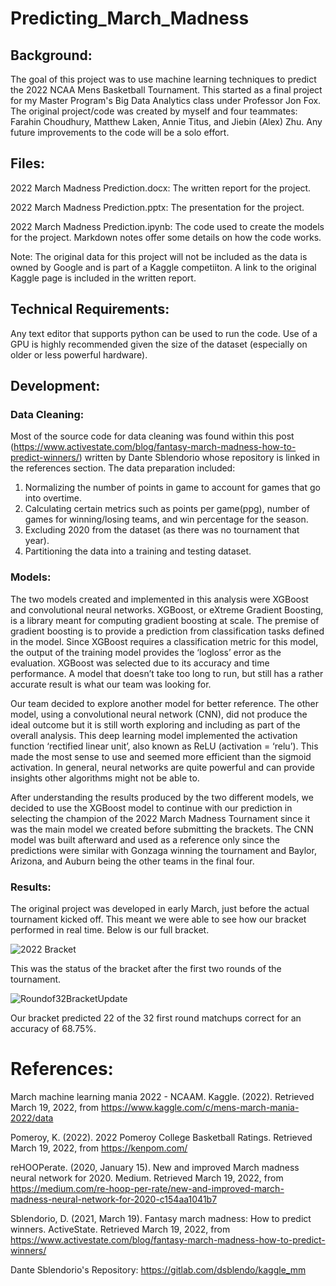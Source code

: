 # Predicting_March_Madness

## Background: 

The goal of this project was to use machine learning techniques to predict the 2022 NCAA Mens Basketball Tournament. This started as a final project for my Master Program's Big Data Analytics class under Professor Jon Fox. The original project/code was created by myself and four teammates: Farahin Choudhury, Matthew Laken, Annie Titus, and Jiebin (Alex) Zhu. Any future improvements to the code will be a solo effort. 

## Files:

2022 March Madness Prediction.docx: The written report for the project.

2022 March Madness Prediction.pptx: The presentation for the project.

2022 March Madness Prediction.ipynb: The code used to create the models for the project. Markdown notes offer some details on how the code works.

Note: The original data for this project will not be included as the data is owned by Google and is part of a Kaggle competiiton. A link to the original Kaggle page is included in the written report. 

## Technical Requirements:

Any text editor that supports python can be used to run the code. Use of a GPU is highly recommended given the size of the dataset (especially on older or less powerful hardware).

## Development:

### Data Cleaning:

Most of the source code for data cleaning was found within this post (https://www.activestate.com/blog/fantasy-march-madness-how-to-predict-winners/) written by Dante Sblendorio whose repository is linked in the references section. The data preparation included:

1.	Normalizing the number of points in game to account for games that go into overtime.
2.	Calculating certain metrics such as points per game(ppg), number of games for winning/losing teams, and win percentage for the season.
3.	Excluding 2020 from the dataset (as there was no tournament that year).
4.	Partitioning the data into a training and testing dataset. 

### Models:

The two models created and implemented in this analysis were XGBoost and convolutional neural networks. XGBoost, or eXtreme Gradient Boosting, is a library meant for computing gradient boosting at scale. The premise of gradient boosting is to provide a prediction from classification tasks defined in the model. Since XGBoost requires a classification metric for this model, the output of the training model provides the ‘logloss’ error as the evaluation. XGBoost was selected due to its accuracy and time performance. A model that doesn’t take too long to run, but still has a rather accurate result is what our team was looking for.

Our team decided to explore another model for better reference. The other model, using a convolutional neural network (CNN), did not produce the ideal outcome but it is still worth exploring and including as part of the overall analysis. This deep learning model implemented the activation function ‘rectified linear unit’, also known as ReLU (activation = ‘relu’). This made the most sense to use and seemed more efficient than the sigmoid activation. In general, neural networks are quite powerful and can provide insights other algorithms might not be able to.

After understanding the results produced by the two different models, we decided to use the XGBoost model to continue with our prediction in selecting the champion of the 2022 March Madness Tournament since it was the main model we created before submitting the brackets. The CNN model was built afterward and used as a reference only since the predictions were similar with Gonzaga winning the tournament and Baylor, Arizona, and Auburn being the other teams in the final four.

### Results:

The original project was developed in early March, just before the actual tournament kicked off. This meant we were able to see how our bracket performed in real time. Below is our full bracket.

![2022 Bracket](https://user-images.githubusercontent.com/87530934/213572570-141bab54-6cd6-4eda-a1de-3a2914711608.png)

This was the status of the bracket after the first two rounds of the tournament. 

![Roundof32BracketUpdate](https://user-images.githubusercontent.com/87530934/214110814-b964af67-e896-4316-872a-da8a30752e0b.png)

Our bracket predicted 22 of the 32 first round matchups correct for an accuracy of 68.75%.

# References:

March machine learning mania 2022 - NCAAM. Kaggle. (2022). Retrieved March 19, 2022, from https://www.kaggle.com/c/mens-march-mania-2022/data

Pomeroy, K. (2022). 2022 Pomeroy College Basketball Ratings. Retrieved March 19, 2022, from https://kenpom.com/

reHOOPerate. (2020, January 15). New and improved March madness neural network for 2020. Medium. Retrieved March 19, 2022, from https://medium.com/re-hoop-per-rate/new-and-improved-march-madness-neural-network-for-2020-c154aa1041b7

Sblendorio, D. (2021, March 19). Fantasy march madness: How to predict winners. ActiveState. Retrieved March 19, 2022, from https://www.activestate.com/blog/fantasy-march-madness-how-to-predict-winners/ 

Dante Sblendorio's Repository: https://gitlab.com/dsblendo/kaggle_mm




